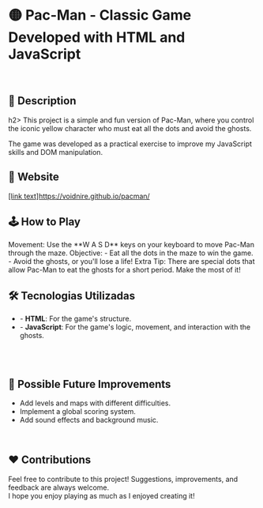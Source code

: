 # 🟡 Pac-Man - Classic Game Developed with HTML and JavaScript
<br/>
<h2>🎯 Description</h2>h2>
This project is a simple and fun version of Pac-Man, where you control the iconic yellow character who must eat all the dots and avoid the ghosts.

The game was developed as a practical exercise to improve my JavaScript skills and DOM manipulation.
</br>

<h2>🔗 Website</h2>
<a href="https://voidnire.github.io/pacman/">[link text]https://voidnire.github.io/pacman/</a>

<h2>🕹️ How to Play</h2>
Movement: Use the **W A S D** keys on your keyboard to move Pac-Man through the maze. 
Objective: 
- Eat all the dots in the maze to win the game. 
- Avoid the ghosts, or you'll lose a life! 
Extra Tip: There are special dots that allow Pac-Man to eat the ghosts for a short period. Make the most of it! 
 </br>
 
<h2>🛠️ Tecnologias Utilizadas</h2>
<ul>
  <li>- <b>HTML</b>: For the game's structure.</li>
  <li> - <b>JavaScript</b>: For the game's logic, movement, and interaction with the ghosts.</li>
</ul>

</br>

</br>
<h2>🔮 Possible Future Improvements</h2>
<ul>
  <li>Add levels and maps with different difficulties.</li>
  <li>Implement a global scoring system.</li>
  <li>Add sound effects and background music.</li>
</ul>
</br>

<h2>❤️ Contributions</h2>
Feel free to contribute to this project! Suggestions, improvements, and feedback are always welcome.
</br>
I hope you enjoy playing as much as I enjoyed creating it!
